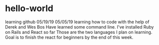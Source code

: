 # hello-world
learning github 05/19/19
05/05/19 
learning how to code with the help of Derek and Wes Bos
Have learned some command line.
I've installed Ruby on Rails and React so far
Those are the two languages I plan on learning.
Goal is to finish the react for beginners by the end of this week.
